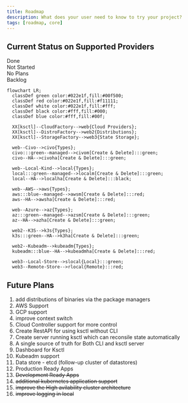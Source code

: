 ```yaml
---
title: Roadmap
description: What does your user need to know to try your project?
tags: [roadmap, core]
---
```


## Current Status on Supported Providers

<div class="-text-green">Done</div>
<div class="-text-red">Not Started</div>
<div class="-text-black">No Plans</div>
<div class="-text-blue">Backlog</div>

```mermaid
flowchart LR;
  classDef green color:#022e1f,fill:#00f500;
  classDef red color:#022e1f,fill:#f11111;
  classDef white color:#022e1f,fill:#fff;
  classDef black color:#fff,fill:#000;
  classDef blue color:#fff,fill:#00f;

  XX[ksctl]--CloudFactory-->web{Cloud Providers};
  XX[ksctl]--DistroFactory-->web2{Distributions};
  XX[ksctl]--StorageFactory-->web3{State Storage};

  web--Civo-->civo{Types};
  civo:::green--managed-->civom[Create & Delete]:::green;
  civo--HA-->civoha[Create & Delete]:::green;

  web--Local-Kind-->local{Types};
  local:::green--managed-->localm[Create & Delete]:::green;
  local--HA-->localha[Create & Delete]:::black;

  web--AWS-->aws{Types};
  aws:::blue--managed-->awsm[Create & Delete]:::red;
  aws--HA-->awsha[Create & Delete]:::red;

  web--Azure-->az{Types};
  az:::green--managed-->azsm[Create & Delete]:::green;
  az--HA-->azha[Create & Delete]:::green;

  web2--K3S-->k3s{Types};
  k3s:::green--HA-->k3ha[Create & Delete]:::green;

  web2--Kubeadm-->kubeadm{Types};
  kubeadm:::blue--HA-->kubeadmha[Create & Delete]:::red;

  web3--Local-Store-->slocal{Local}:::green;
  web3--Remote-Store-->rlocal{Remote}:::red;

```



## Future Plans


1. add distributions of binaries via the package managers
2. AWS Support
3. GCP support
4. improve context switch
5. Cloud Controller support for more control
6. Create RestAPI for using ksctl without CLI
7. Create server running ksctl which can reconsile state automatically
8. A single source of truth for Both CLI and ksctl server
9. Dashboard for Ksctl
10. Kubeadm support
11. Data store - etcd (follow-up cluster of datastores)
12. Production Ready Apps
13. ~~Development Ready Apps~~
14. ~~additional kubernetes application support~~
15. ~~improve the High avilability cluster architecture~~
16. ~~improve logging in local~~

